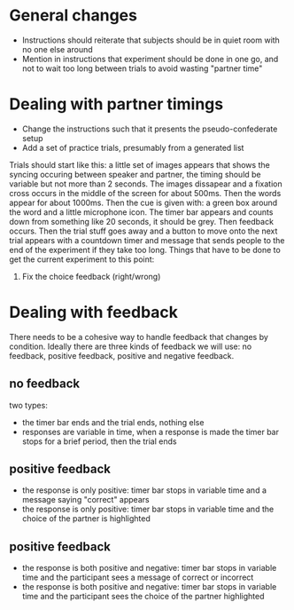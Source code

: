 # General changes #
* Instructions should reiterate that subjects should be in quiet room with no one else around
* Mention in instructions that experiment should be done in one go, and not to wait too long between trials to avoid wasting "partner time"

# Dealing with partner timings #
* Change the instructions such that it presents the pseudo-confederate setup
* Add a set of practice trials, presumably from a generated list

Trials should start like this: a little set of images appears that shows the syncing occuring between speaker and partner, the timing should be variable but not more than 2 seconds. The images dissapear and a fixation cross occurs in the middle of the screen for about 500ms. Then the words appear for about 1000ms. Then the cue is given with: a green box around the word and a little microphone icon. The timer bar appears and counts down from something like 20 seconds, it should be grey. Then feedback occurs. Then the trial stuff goes away and a button to move onto the next trial appears with a countdown timer and message that sends people to the end of the experiment if they take too long.
Things that have to be done to get the current experiment to this point:
1. Fix the choice feedback (right/wrong)

# Dealing with feedback #
There needs to be a cohesive way to handle feedback that changes by condition. Ideally there are three kinds of feedback we will use: no feedback, positive feedback, positive and negative feedback.
## no feedback ##
two types:
* the timer bar ends and the trial ends, nothing else
* responses are variable in time, when a response is made the timer bar stops for a brief period, then the trial ends
## positive feedback ##
* the response is only positive: timer bar stops in variable time and a message saying "correct" appears
* the response is only positive: timer bar stops in variable time and the choice of the partner is highlighted
## positive feedback ##
* the response is both positive and negative: timer bar stops in variable time and the participant sees a message of correct or incorrect
* the response is both positive and negative: timer bar stops in variable time and the participant sees the choice of the partner highlighted
